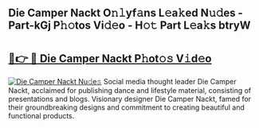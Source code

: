 ## Die Camper Nackt O𝚗𝚕yf𝚊ns L𝚎a𝚔ed N𝚞𝚍es - Part-kGj P𝚑𝚘tos Vi𝚍𝚎o - H𝚘𝚝 Part L𝚎a𝚔s btryW

# <h2><a href="http://kfe8vp.oniu.top/?m=Die+Camper+Nackt">🔗👉 🔴 Die Camper Nackt P𝚑ot𝚘𝚜 V𝚒d𝚎o</a></h2>

[![Die Camper Nackt Nu𝚍e𝚜](https://i.imgur.com/0qMVB7G.gif)](http://kfe8vp.oniu.top/?m=Die+Camper+Nackt)
Social media thought leader Die Camper Nackt, acclaimed for publishing dance and lifestyle material, consisting of presentations and blogs. Visionary designer Die Camper Nackt, famed for their groundbreaking designs and commitment to creating beautiful and functional products.  
